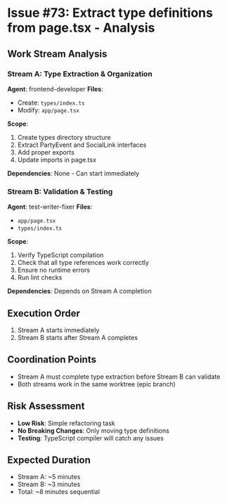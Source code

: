 # Issue #73: Extract type definitions from page.tsx - Analysis

## Work Stream Analysis

### Stream A: Type Extraction & Organization
**Agent**: frontend-developer
**Files**: 
- Create: `types/index.ts`
- Modify: `app/page.tsx`

**Scope**:
1. Create types directory structure
2. Extract PartyEvent and SocialLink interfaces
3. Add proper exports
4. Update imports in page.tsx

**Dependencies**: None - Can start immediately

### Stream B: Validation & Testing
**Agent**: test-writer-fixer
**Files**:
- `app/page.tsx`
- `types/index.ts`

**Scope**:
1. Verify TypeScript compilation
2. Check that all type references work correctly
3. Ensure no runtime errors
4. Run lint checks

**Dependencies**: Depends on Stream A completion

## Execution Order
1. Stream A starts immediately
2. Stream B starts after Stream A completes

## Coordination Points
- Stream A must complete type extraction before Stream B can validate
- Both streams work in the same worktree (epic branch)

## Risk Assessment
- **Low Risk**: Simple refactoring task
- **No Breaking Changes**: Only moving type definitions
- **Testing**: TypeScript compiler will catch any issues

## Expected Duration
- Stream A: ~5 minutes
- Stream B: ~3 minutes
- Total: ~8 minutes sequential